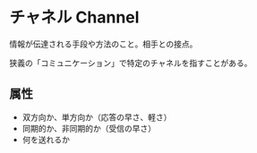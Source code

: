 # チャネル Channel

情報が伝達される手段や方法のこと。相手との接点。

狭義の「コミュニケーション」で特定のチャネルを指すことがある。

## 属性

- 双方向か、単方向か（応答の早さ、軽さ）
- 同期的か、非同期的か（受信の早さ）
- 何を送れるか
